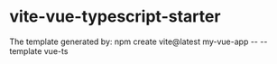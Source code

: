 # vite-vue-typescript-starter
The template generated by: npm create vite@latest my-vue-app -- --template vue-ts
